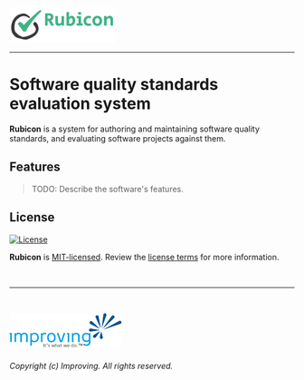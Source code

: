 <!--
Copyright (c) Improving. Licensed under the MIT License. See LICENSE.txt in the project root for license information.
-->

![Rubicon](bpc-rubicon-logo.png)
- - -

# Software quality standards evaluation system

**Rubicon** is a system for authoring and maintaining software quality standards, and evaluating software projects against them.

## Features

> TODO: Describe the software's features.

## License

[![License](https://img.shields.io/github/license/adamjstone/bpc-rubicon?style=flat&color=lightseagreen&label=license&logo=open-access&logoColor=lightgrey)](https://github.com/adamjstone/bpc-rubicon/blob/master/LICENSE.txt)

**Rubicon** is [MIT-licensed](https://en.wikipedia.org/wiki/MIT_License). Review the [license terms](LICENSE.txt) for more information.

<br />

- - -

<br />

[![Improving](improving-logo.png)](https://www.improving.com)

###### Copyright (c) Improving. All rights reserved.
